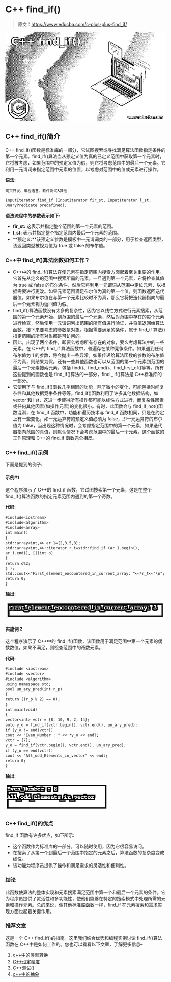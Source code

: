 # C++ find_if()

> 原文：<https://www.educba.com/c-plus-plus-find_if/>

![C++ find_if()](img/aa374732ff1c04ef75fdce097e308fe6.png)



## C++ find_if()简介

C++ find_if()函数是标准库的一部分，它试图搜索或寻找满足算法函数指定条件的第一个元素。find_if()算法当从预定义值为真的已定义范围中获取第一个元素时，它将被考虑，如果范围中的预定义值为假，则它将考虑范围中的最后一个元素。它利用一元谓词来指定范围中元素的位置，以考虑对范围中的值或元素进行操作。

**语法:**

<small>网页开发、编程语言、软件测试&其他</small>

```
InputIterator find_if (InputIterator fir_st, InputIterator l_st, UnaryPredicate predefined);
```

**语法流程中的参数表示如下:**

*   **fir_st:** 这表示并指定整个范围的第一个元素的范围。
*   **l_st:** 表示并指定整个指定范围内最后一个元素的范围。
*   **预定义:**该预定义参数是模板中一元谓词类的一部分，用于检查返回类型，该返回类型被视为值为 true 或 false 的布尔值。

### C++中 find_if()算法函数如何工作？

*   C++中的 find_if()算法在使元素在指定范围内搜索方面起着至关重要的作用。它首先从定义的范围中搜索所需的元素。一旦遇到第一个元素，它将检查其值为 true 或 false 的布尔条件，然后它将利用一元谓词从范围中定位元素，以根据需要进行更改。如果元素范围满足布尔值为真的第一个值，则函数返回迭代器值。如果布尔值在与第一个元素比较时不为真，那么它将把迭代器指向的最后一个元素视为返回值为假。
*   find_if()算法函数没有太多的复杂性，因为它以线性方式进行元素搜索，从范围的第一个元素开始，到范围的最后一个元素，然后对范围中存在的每个元素进行检查，然后使用一元谓词列出范围的所有值进行验证，并将值返回给算法函数。接下来要考虑的参数是对象。根据需要满足的条件，属于 find_if 算法()指定范围的所有对象都是可访问的。
*   因此，出现了两个条件，即要么考虑所有存在的对象，要么考虑算法中的一些元素。在 C++的 find_if 算法函数中，普遍存在某种竞争条件。如果遇到任何布尔值为 1 的参数，将会抛出一些异常。如果传递给算法函数的参数的布尔值不为真，则结果为假。还有一些其他函数也可以从范围的第一个元素到范围的最后一个元素搜索元素，包括 find()、find_end()、find_first_of()等等。所有这些提到的函数也是 find_if()算法的一部分，find _ if()算法是 C++标准库的一部分。
*   它使用了与 find_if()函数几乎相同的功能，除了微小的变化，可能包括时间复杂性和其他数据竞争条件等等。find_if()函数利用了许多其他数据结构，如 vector 和 list，这进一步使得所有操作都可能以线性方式进行，而复杂性因素或任何其他因素(如操作元素)的变化很小。有时，此函数会与 find_if_not()函数混淆，在 find_if 函数中，功能和遍历技术与 find_if 函数相同，只是在约定上有一些变化，如一元运算符的预定义值必须为 false，即一元运算符的布尔值为 false，当出现这种情况时，会考虑指定范围中的第一个元素，如果迭代器指向范围的真值，则默认情况下会考虑范围中的最后一个元素。这个函数的工作原理和 C++的 find_if 函数完全相反。

### C++ find_if()示例

下面是提到的例子:

#### 示例#1

这个程序演示了 C++的 find_if 函数，它试图搜索第一个元素，这是在整个 find_if()算法函数的指定元素范围内遇到的第一个奇数。

**代码:**

```
#include<iostream>
#include<algorithm>
#include<array>
int main()
{
std::array<int,4> ar_1={2,3,5,8};
std::array<int,4>::iterator r_t=std::find_if (ar_1.begin(), ar_1.end(), [](int o)
{
return o%2;
} );
std::cout<<"First_element_encountered_in_current_array: "<<*r_t<<"\n";
return 0;
}
```

**输出:**

![C++ find_if() 1](img/2269393381dd11d49e8b4b8e2da406eb.png)



#### 实施例 2

这个程序演示了 C++中的 find_if()函数，该函数用于满足范围中第一个元素的偶数数值，如果不满足，则检查范围中的奇数元素。

**代码:**

```
#include <iostream>
#include <vector>
#include <algorithm>
using namespace std;
bool un_ary_pred(int r_p)
{
return ((r_p % 2) == 0);
}
int main(void)
{
vector<int> vctr = {8, 10, 9, 2, 14};
auto y_o = find_if(vctr.begin(), vctr.end(), un_ary_pred);
if (y_o != end(vctr))
cout << "Even_Number : " << *y_o << endl;
vctr = {7};
y_o = find_if(vctr.begin(), vctr.end(), un_ary_pred);
if (y_o == end(vctr))
cout << "All_odd_Elements_in_vector" << endl;
return 0;
}
```

**输出:**

![C++ find_if() 2](img/d8f544496d879c6e5ca1cc3ae0b78307.png)



### C++ find_if()的优点

find_if 函数有许多优点，如下所示:

*   这个函数作为标准库的一部分，可以随时使用，因为它很容易访问。
*   在搜索了从第一个到最后一个范围中指定的元素之后，算法函数的复杂度变成线性。
*   该功能为程序员提供了操作和满足需求的灵活性和便利性。

### 结论

此函数使算法的整体实现和元素搜索满足范围中第一个和最后一个元素的条件。它为程序员提供了灵活性和多功能性，使他们能够在特定的搜索模式中处理所需的元素和操作元素。总的来说，像其他标准库函数一样，find_if 在元素搜索和需求实现方面也起着关键作用。

### 推荐文章

这是一个 C++ find_if()的指南。这里我们结合优势和编程实例讨论 find_if()算法函数在 C++中是如何工作的。您也可以看看以下文章，了解更多信息–

1.  [c++中的类型转换](https://www.educba.com/type-casting-in-c-plus-plus/)
2.  [C++设定精度](https://www.educba.com/c-plus-plus-setprecision/)
3.  [C++测试()](https://www.educba.com/c-test/)
4.  [c++中的抽象](https://www.educba.com/abstraction-in-c-plus-plus/)





